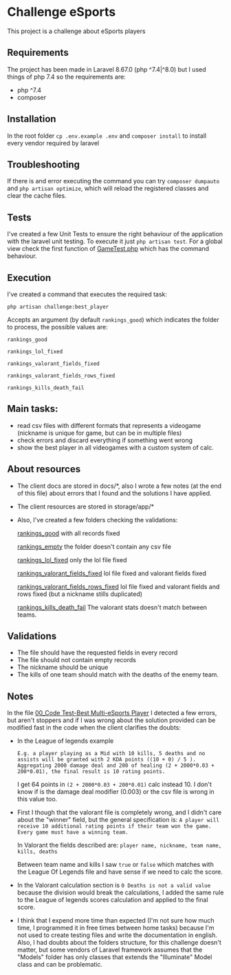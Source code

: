 # Challenge eSports
This project is a challenge about eSports players

## Requirements
The project has been made in Laravel 8.67.0 (php ^7.4|^8.0) but I used things of php 7.4 so the requirements are:

- php ^7.4
- composer

## Installation
In the root folder `cp .env.example .env` and `composer install` to install every vendor required by laravel

## Troubleshooting
If there is and error executing the command you can try `composer dumpauto` and `php artisan optimize`, which will reload the registered classes and clear the cache files.

## Tests
I've created a few Unit Tests to ensure the right behaviour of the application with the laravel unit testing.
To execute it just `php artisan test`.
For a global view check the first function of [GameTest.php](tests/Unit/GameTest.php) which has the command behaviour.

## Execution
I've created a command that executes the required task:

`php artisan challenge:best_player`

Accepts an argument (by default `rankings_good`) which indicates the folder to process, the possible values are:

`rankings_good`

`rankings_lol_fixed`

`rankings_valorant_fields_fixed`

`rankings_valorant_fields_rows_fixed`

`rankings_kills_death_fail`

## Main tasks:
 * read csv files with different formats that represents a videogame (nickname is unique for game, but can be in multiple files)
 * check errors and discard everything if something went wrong
 * show the best player in all videogames with a custom system of calc.

## About resources

* The client docs are stored in docs/*, also I wrote a few notes (at the end of this file) about errors that I found and the solutions I have applied.
* The client resources are stored in storage/app/*
* Also, I've created a few folders checking the validations:

  [rankings_good](storage/app/rankings_good) with all records fixed

  [rankings_empty](storage/app/rankings_empty) the folder doesn't contain any csv file 

  [rankings_lol_fixed](storage/app/rankings_lol_fixed) only the lol file fixed

  [rankings_valorant_fields_fixed](storage/app/rankings_valorant_fields_fixed) lol file fixed and valorant fields fixed
  
  [rankings_valorant_fields_rows_fixed](storage/app/rankings_valorant_fields_rows_fixed) lol file fixed and valorant fields and rows fixed (but a nickname stills duplicated)

  [rankings_kills_death_fail](storage/app/rankings_kills_death_fail) The valorant stats doesn't match between teams.
  

## Validations
- The file should have the requested fields in every record
- The file should not contain empty records
- The nickname should be unique
- The kills of one team should match with the deaths of the enemy team.

## Notes
In the file [00_Code Test-Best Multi-eSports Player](docs/00_Code&#32;Test-Best&#32;Multi-eSports&#32;Player.docx) I detected a few errors, but aren't stoppers and if I was wrong about the solution provided can be modified fast in the code when the client clarifies the doubts:

- In the League of legends example

  `E.g. a player playing as a Mid with 10 kills, 5 deaths and no assists will be granted with 2 KDA points ((10 + 0) / 5 ). Aggregating 2000 damage deal and 200 of healing (2 + 2000*0.03 + 200*0.01), the final result is 10 rating points.`

  I get 64 points in `(2 + 2000*0.03 + 200*0.01)` calc instead 10. I don't know if is the damage deal modifier (0.003) or the csv file is wrong in this value too.

- First I though that the valorant file is completely wrong, and I didn't care about the "winner" field, but the general specification is: 
`A player will receive 10 additional rating points if their team won the game. Every game must have a winning team.`

  In Valorant the fields described are:
  `player name, nickname, team name, kills, deaths`

  Between team name and kills I saw `true` or `false` which matches with the League Of Legends file and have sense if we need to calc the score.

- In the Valorant calculation section is `0 Deaths is not a valid value` because the division would break the calculations, I added the same rule to the League of legends scores calculation and applied to the final score.

- I think that I expend more time than expected (I'm not sure how much time, I programmed it in free times between home tasks) because I'm not used to create testing files and write the documentation in english. Also, I had doubts about the folders structure, for this challenge doesn't matter, but some vendors of Laravel framework assumes that the "Models" folder has only classes that extends the "Illuminate" Model class and can be problematic.
